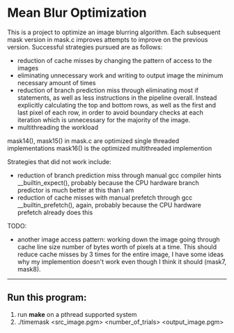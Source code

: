 # Mean Blur Optimization

This is a project to optimize an image blurring algorithm. Each subsequent mask version in mask.c improves attempts to improve on the previous version. Successful strategies pursued are as follows:

* reduction of cache misses by changing the pattern of access to the images
* eliminating unnecessary work and writing to output image the minimum necessary amount of times
* reduction of branch prediction miss through eliminating most if statements, as well as less instructions in the pipeline overall. Instead explicitly calculating the top and bottom rows, as well as the first and last pixel of each row, in order to avoid boundary checks at each iteration which is unnecessary for the majority of the image.
* multithreading the workload

mask14(), mask15() in mask.c are optimized single threaded implementations
mask16() is the optimized multithreaded implemention

Strategies that did not work include:
* reduction of branch prediction miss through manual gcc compiler hints __builtin_expect(), probably because the CPU hardware branch predictor is much better at this than I am
* reduction of cache misses with manual prefetch through gcc __builtin_prefetch(), again, probably because the CPU hardware prefetch already does this

TODO:
* another image access pattern: working down the image going through cache line size number of bytes worth of pixels at a time. This should reduce cache misses by 3 times for the entire image, I have some ideas why my implemention doesn't work even though I think it should (mask7, mask8).

---
## Run this program:

1. run **make** on a pthread supported system
2. ./timemask <src_image.pgm> <number_of_trials> <output_image.pgm>
